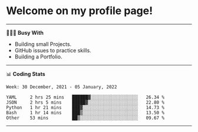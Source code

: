 # Welcome on my profile page!
<!-- print(("dralla"[::-1]+"s").capitalize()) -->

---
👨🏻‍💻 **Busy With**
* Building small Projects.
* GitHub issues to practice skills.
* Building a Portfolio.

---
📊 **Coding Stats**
<!--START_SECTION:waka-->
```text
Week: 30 December, 2021 - 05 January, 2022

YAML     2 hrs 25 mins   ██████▓░░░░░░░░░░░░░░░░░░   26.34 % 
JSON     2 hrs 5 mins    █████▓░░░░░░░░░░░░░░░░░░░   22.80 % 
Python   1 hr 21 mins    ███▓░░░░░░░░░░░░░░░░░░░░░   14.73 % 
Bash     1 hr 14 mins    ███▒░░░░░░░░░░░░░░░░░░░░░   13.50 % 
Other    53 mins         ██▒░░░░░░░░░░░░░░░░░░░░░░   09.67 % 
```
<!--END_SECTION:waka-->
---

